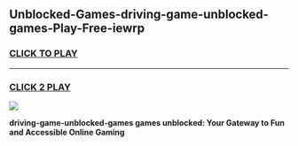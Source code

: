 
## Unblocked-Games-driving-game-unblocked-games-Play-Free-iewrp
<h3>
<a href="https://premium76.site?title=driving-game-unblocked-games&ref=09A">CLICK TO PLAY</a></h3>
<hr>

<h3>
<a href="https://premium76.site?title=driving-game-unblocked-games&ref=09A">CLICK 2 PLAY</a>
  
</h3>

<a href="https://premium76.site?title=driving-game-unblocked-games&ref=09A"><img src="https://clearcache.store/games.png"></a>


**driving-game-unblocked-games games unblocked: Your Gateway to Fun and Accessible Online Gaming**
